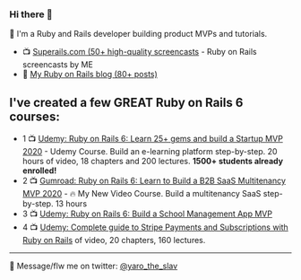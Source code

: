 ### Hi there 👋

🧐 I'm a Ruby and Rails developer building product MVPs and tutorials.

* 📺 [Superails.com (50+ high-quality screencasts](http://youtube.com/supeRails) - Ruby on Rails screencasts by ME
* 📕 [My Ruby on Rails blog (80+ posts)](https://blog.corsego.com)

## I've created a few GREAT Ruby on Rails 6 courses:

* 1 📺 [Udemy: Ruby on Rails 6: Learn 25+ gems and build a Startup MVP 2020](https://www.udemy.com/course/2519558/?referralCode=4721E9D437DEE1734159) - Udemy Course. Build an e-learning platform step-by-step. 20 hours of video, 18 chapters and 200 lectures. **1500+ students already enrolled!**
* 2 📺 [Gumroad: Ruby on Rails 6: Learn to Build a B2B SaaS Multitenancy MVP 2020](https://gumroad.com/l/ror6saas) - 🔥 My New Video Course. Build a multitenancy SaaS step-by-step. 13 hours 
* 3 📺 [Udemy: Ruby on Rails 6: Build a School Management App MVP](https://www.udemy.com/course/ruby-on-rails-authentication-authorization-mvp/?referralCode=109A287566701D9AF3CC)
* 4 📺 [Udemy: Complete guide to Stripe Payments and Subscriptions with Ruby on Rails](https://www.udemy.com/course/complete-guide-to-payments-with-ruby-on-rails-stripe-api/?referralCode=41A5A2FC554CFE261894)
of video, 20 chapters, 160 lectures.

****

💬 Message/flw me on twitter: [@yaro_the_slav](https://twitter.com/yarotheslav)
